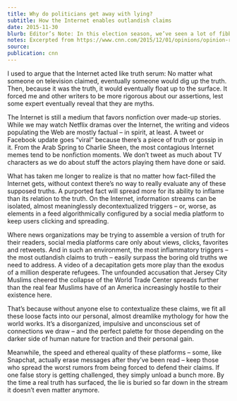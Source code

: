 ```yaml
---
title: Why do politicians get away with lying?
subtitle: How the Internet enables outlandish claims
date: 2015-11-30
blurb: Editor’s Note: In this election season, we’ve seen a lot of fibbing by politicians. Are presidential candidates who persist in saying untrue things enabled by the Internet or the 24/7 media? Or have lies always been a part of politics, even in the early days of the Republic? CNN invited historians, political scientists, technologists and authors to weigh in.
notes: Excerpted from https://www.cnn.com/2015/12/01/opinions/opinion-roundup-politicians-lies/index.html . Included images.
source: 
publication: cnn
---
```


I used to argue that the Internet acted like truth serum: No matter what someone on television claimed, eventually someone would dig up the truth. Then, because it was the truth, it would eventually float up to the surface. It forced me and other writers to be more rigorous about our assertions, lest some expert eventually reveal that they are myths.

The Internet is still a medium that favors nonfiction over made-up stories. While we may watch Netflix dramas over the Internet, the writing and videos populating the Web are mostly factual – in spirit, at least. A tweet or Facebook update goes “viral” because there’s a piece of truth or gossip in it. From the Arab Spring to Charlie Sheen, the most contagious Internet memes tend to be nonfiction moments. We don’t tweet as much about TV characters as we do about stuff the actors playing them have done or said.

What has taken me longer to realize is that no matter how fact-filled the Internet gets, without context there’s no way to really evaluate any of these supposed truths. A purported fact will spread more for its ability to inflame than its relation to the truth. On the Internet, information streams can be isolated, almost meaninglessly decontextualized triggers – or, worse, as elements in a feed algorithmically configured by a social media platform to keep users clicking and spreading.

Where news organizations may be trying to assemble a version of truth for their readers, social media platforms care only about views, clicks, favorites and retweets. And in such an environment, the most inflammatory triggers – the most outlandish claims to truth – easily surpass the boring old truths we need to address. A video of a decapitation gets more play than the exodus of a million desperate refugees. The unfounded accusation that Jersey City Muslims cheered the collapse of the World Trade Center spreads further than the real fear Muslims have of an America increasingly hostile to their existence here.

That’s because without anyone else to contextualize these claims, we fit all these loose facts into our personal, almost dreamlike mythology for how the world works. It’s a disorganized, impulsive and unconscious set of connections we draw – and the perfect palette for those depending on the darker side of human nature for traction and their personal gain.

Meanwhile, the speed and ethereal quality of these platforms – some, like Snapchat, actually erase messages after they’ve been read – keep those who spread the worst rumors from being forced to defend their claims. If one false story is getting challenged, they simply unload a bunch more. By the time a real truth has surfaced, the lie is buried so far down in the stream it doesn’t even matter anymore.
